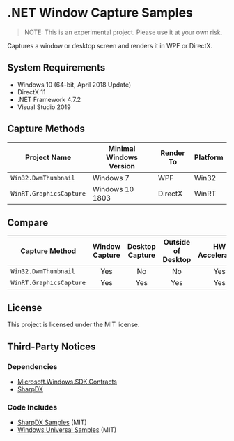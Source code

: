 # .NET Window Capture Samples

> NOTE: This is an experimental project. Please use it at your own risk.

Captures a window or desktop screen and renders it in WPF or DirectX.


## System Requirements

* Windows 10 (64-bit, April 2018 Update)
* DirectX 11
* .NET Framework 4.7.2
* Visual Studio 2019


## Capture Methods

| Project Name               | Minimal Windows Version | Render To | Platform |
| -------------------------- | ----------------------- | --------- | -------- |
| `Win32.DwmThumbnail`       | Windows 7               | WPF       | Win32    |
| `WinRT.GraphicsCapture`    | Windows 10 1803         | DirectX   | WinRT    |


## Compare

| Capture Method             | Window Capture | Desktop Capture | Outside of Desktop | HW Acceleration | DirectX Games |
| -------------------------- | :------------: | :-------------: | :----------------: | :-------------: | :-----------: |
| `Win32.DwmThumbnail`       |      Yes       |       No        |         No         |       Yes       |      Yes      |
| `WinRT.GraphicsCapture`    |      Yes       |       Yes       |        Yes         |       Yes       |      Yes      |



## License

This project is licensed under the MIT license.


## Third-Party Notices

### Dependencies

* [Microsoft.Windows.SDK.Contracts](https://www.nuget.org/packages/Microsoft.Windows.SDK.Contracts/)
* [SharpDX](https://www.nuget.org/packages/SharpDX/)


### Code Includes

* [SharpDX Samples](https://github.com/sharpdx/SharpDX-Samples) (MIT)
* [Windows Universal Samples](https://github.com/microsoft/Windows-universal-samples) (MIT)
